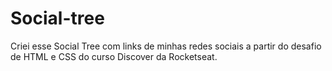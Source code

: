 # Social-tree
Criei esse Social Tree com links de minhas redes sociais a partir do desafio de HTML e CSS do curso Discover da Rocketseat.
